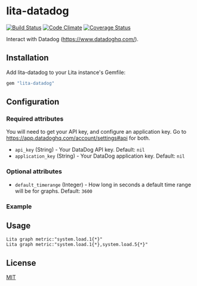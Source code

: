 # lita-datadog

[![Build Status](https://travis-ci.org/esigler/lita-datadog.png?branch=master)](https://travis-ci.org/esigler/lita-datadog)
[![Code Climate](https://codeclimate.com/github/esigler/lita-datadog.png)](https://codeclimate.com/github/esigler/lita-datadog)
[![Coverage Status](https://coveralls.io/repos/esigler/lita-datadog/badge.png)](https://coveralls.io/r/esigler/lita-datadog)

Interact with Datadog (https://www.datadoghq.com/).

## Installation

Add lita-datadog to your Lita instance's Gemfile:

``` ruby
gem "lita-datadog"
```

## Configuration

### Required attributes

You will need to get your API key, and configure an application key.  Go to https://app.datadoghq.com/account/settings#api for both.

* `api_key` (String) - Your DataDog API key. Default: `nil`
* `application_key` (String) - Your DataDog application key.  Default: `nil`

### Optional attributes

* `default_timerange` (Integer) - How long in seconds a default time range will be for graphs.  Default: `3600`

### Example

## Usage

```
Lita graph metric:"system.load.1{*}"
Lita graph metric:"system.load.1{*},system.load.5{*}"
```

## License

[MIT](http://opensource.org/licenses/MIT)

